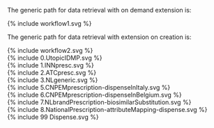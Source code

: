 The generic path for data retrieval with on demand extension is:

<div>
{% include workflow1.svg %}
</div>

The generic path for data retrieval with extension on creation is:

<div>
{% include workflow2.svg %}
</div>


<div>
{% include 0.UtopicIDMP.svg %}
</div>

<div>
{% include 1.INNpresc.svg %}
</div>

<div>
{% include 2.ATCpresc.svg %}
</div>

<div>
{% include 3.NLgeneric.svg %}
</div>

<div>
{% include 5.CNPEMprescription-dispenseInItaly.svg %}
</div>

<div>
{% include 6.CNPEMprescription-dispenseInBelgium.svg %}
</div>

<div>
{% include 7.NLbrandPrescription-biosimilarSubstitution.svg %}
</div>

<div>
{% include 8.NationalPrescription-attributeMapping-dispense.svg %}
</div>

<div>
{% include 99 Dispense.svg %}
</div>